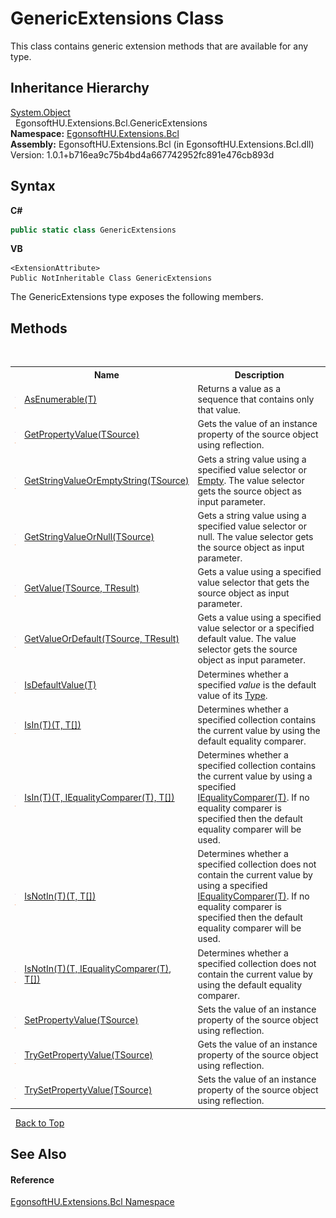 # GenericExtensions Class
 

This class contains generic extension methods that are available for any type.


## Inheritance Hierarchy
<a href="https://docs.microsoft.com/dotnet/api/system.object" target="_blank" rel="noopener noreferrer">System.Object</a><br />&nbsp;&nbsp;EgonsoftHU.Extensions.Bcl.GenericExtensions<br />
**Namespace:**&nbsp;<a href="N_EgonsoftHU_Extensions_Bcl.md">EgonsoftHU.Extensions.Bcl</a><br />**Assembly:**&nbsp;EgonsoftHU.Extensions.Bcl (in EgonsoftHU.Extensions.Bcl.dll) Version: 1.0.1+b716ea9c75b4bd4a667742952fc891e476cb893d

## Syntax

**C#**<br />
``` C#
public static class GenericExtensions
```

**VB**<br />
``` VB
<ExtensionAttribute>
Public NotInheritable Class GenericExtensions
```

The GenericExtensions type exposes the following members.


## Methods
&nbsp;<table><tr><th></th><th>Name</th><th>Description</th></tr><tr><td>![Public method](media/pubmethod.gif "Public method")![Static member](media/static.gif "Static member")</td><td><a href="M_EgonsoftHU_Extensions_Bcl_GenericExtensions_AsEnumerable__1.md">AsEnumerable(T)</a></td><td>
Returns a value as a sequence that contains only that value.</td></tr><tr><td>![Public method](media/pubmethod.gif "Public method")![Static member](media/static.gif "Static member")</td><td><a href="M_EgonsoftHU_Extensions_Bcl_GenericExtensions_GetPropertyValue__1.md">GetPropertyValue(TSource)</a></td><td>
Gets the value of an instance property of the source object using reflection.</td></tr><tr><td>![Public method](media/pubmethod.gif "Public method")![Static member](media/static.gif "Static member")</td><td><a href="M_EgonsoftHU_Extensions_Bcl_GenericExtensions_GetStringValueOrEmptyString__1.md">GetStringValueOrEmptyString(TSource)</a></td><td>
Gets a string value using a specified value selector or <a href="https://docs.microsoft.com/dotnet/api/system.string.empty" target="_blank" rel="noopener noreferrer">Empty</a>. The value selector gets the source object as input parameter.</td></tr><tr><td>![Public method](media/pubmethod.gif "Public method")![Static member](media/static.gif "Static member")</td><td><a href="M_EgonsoftHU_Extensions_Bcl_GenericExtensions_GetStringValueOrNull__1.md">GetStringValueOrNull(TSource)</a></td><td>
Gets a string value using a specified value selector or null. The value selector gets the source object as input parameter.</td></tr><tr><td>![Public method](media/pubmethod.gif "Public method")![Static member](media/static.gif "Static member")</td><td><a href="M_EgonsoftHU_Extensions_Bcl_GenericExtensions_GetValue__2.md">GetValue(TSource, TResult)</a></td><td>
Gets a value using a specified value selector that gets the source object as input parameter.</td></tr><tr><td>![Public method](media/pubmethod.gif "Public method")![Static member](media/static.gif "Static member")</td><td><a href="M_EgonsoftHU_Extensions_Bcl_GenericExtensions_GetValueOrDefault__2.md">GetValueOrDefault(TSource, TResult)</a></td><td>
Gets a value using a specified value selector or a specified default value. The value selector gets the source object as input parameter.</td></tr><tr><td>![Public method](media/pubmethod.gif "Public method")![Static member](media/static.gif "Static member")</td><td><a href="M_EgonsoftHU_Extensions_Bcl_GenericExtensions_IsDefaultValue__1.md">IsDefaultValue(T)</a></td><td>
Determines whether a specified *value* is the default value of its <a href="https://docs.microsoft.com/dotnet/api/system.type" target="_blank" rel="noopener noreferrer">Type</a>.</td></tr><tr><td>![Public method](media/pubmethod.gif "Public method")![Static member](media/static.gif "Static member")</td><td><a href="M_EgonsoftHU_Extensions_Bcl_GenericExtensions_IsIn__1_1.md">IsIn(T)(T, T[])</a></td><td>
Determines whether a specified collection contains the current value by using the default equality comparer.</td></tr><tr><td>![Public method](media/pubmethod.gif "Public method")![Static member](media/static.gif "Static member")</td><td><a href="M_EgonsoftHU_Extensions_Bcl_GenericExtensions_IsIn__1.md">IsIn(T)(T, IEqualityComparer(T), T[])</a></td><td>
Determines whether a specified collection contains the current value by using a specified <a href="https://docs.microsoft.com/dotnet/api/system.collections.generic.iequalitycomparer-1" target="_blank" rel="noopener noreferrer">IEqualityComparer(T)</a>. If no equality comparer is specified then the default equality comparer will be used.</td></tr><tr><td>![Public method](media/pubmethod.gif "Public method")![Static member](media/static.gif "Static member")</td><td><a href="M_EgonsoftHU_Extensions_Bcl_GenericExtensions_IsNotIn__1_1.md">IsNotIn(T)(T, T[])</a></td><td>
Determines whether a specified collection does not contain the current value by using a specified <a href="https://docs.microsoft.com/dotnet/api/system.collections.generic.iequalitycomparer-1" target="_blank" rel="noopener noreferrer">IEqualityComparer(T)</a>. If no equality comparer is specified then the default equality comparer will be used.</td></tr><tr><td>![Public method](media/pubmethod.gif "Public method")![Static member](media/static.gif "Static member")</td><td><a href="M_EgonsoftHU_Extensions_Bcl_GenericExtensions_IsNotIn__1.md">IsNotIn(T)(T, IEqualityComparer(T), T[])</a></td><td>
Determines whether a specified collection does not contain the current value by using the default equality comparer.</td></tr><tr><td>![Public method](media/pubmethod.gif "Public method")![Static member](media/static.gif "Static member")</td><td><a href="M_EgonsoftHU_Extensions_Bcl_GenericExtensions_SetPropertyValue__1.md">SetPropertyValue(TSource)</a></td><td>
Sets the value of an instance property of the source object using reflection.</td></tr><tr><td>![Public method](media/pubmethod.gif "Public method")![Static member](media/static.gif "Static member")</td><td><a href="M_EgonsoftHU_Extensions_Bcl_GenericExtensions_TryGetPropertyValue__1.md">TryGetPropertyValue(TSource)</a></td><td>
Gets the value of an instance property of the source object using reflection.</td></tr><tr><td>![Public method](media/pubmethod.gif "Public method")![Static member](media/static.gif "Static member")</td><td><a href="M_EgonsoftHU_Extensions_Bcl_GenericExtensions_TrySetPropertyValue__1.md">TrySetPropertyValue(TSource)</a></td><td>
Sets the value of an instance property of the source object using reflection.</td></tr></table>&nbsp;
<a href="#genericextensions-class">Back to Top</a>

## See Also


#### Reference
<a href="N_EgonsoftHU_Extensions_Bcl.md">EgonsoftHU.Extensions.Bcl Namespace</a><br />